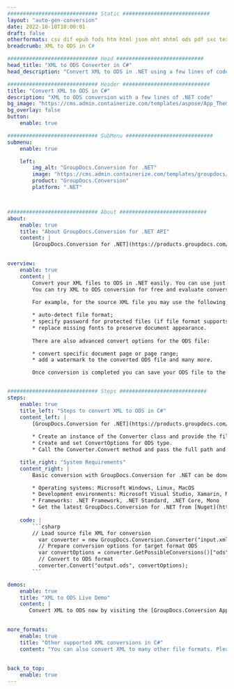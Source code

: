 ```yaml
---
############################# Static ############################
layout: "auto-gen-conversion"
date: 2022-10-18T18:00:01
draft: false
otherformats: csv dif epub fods htm html json mht mhtml ods pdf sxc tex tsv xlam xls xlsb xlsm xlsx xlt xltm xltx xml xps
breadcrumb: XML to ODS in C#

############################# Head ############################
head_title: "XML to ODS Converter in C#"
head_description: "Convert XML to ODS in .NET using a few lines of code. Use the GroupDocs Document Conversion API to convert over 160 file formats."

############################# Header ############################
title: "Convert XML to ODS in C#"
description: "XML to ODS conversion with a few lines of .NET code"
bg_image: "https://cms.admin.containerize.com/templates/aspose/App_Themes/V3/images/bg/header1.png"
bg_overlay: false
button:
    enable: true

############################# SubMenu ############################
submenu:
    enable: true

    left:
        img_alt: "GroupDocs.Conversion for .NET"
        image: "https://cms.admin.containerize.com/templates/groupdocs/images/product-logos/90x90-noborder/groupdocs-conversion-net.png"
        product: "GroupDocs.Conversion"
        platform: ".NET"



############################# About ############################
about:
    enable: true
    title: "About GroupDocs.Conversion for .NET API"
    content: |
        [GroupDocs.Conversion for .NET](https://products.groupdocs.com/conversion/net/) can be used to convert Microsoft Word, Excel, PowerPoint, PDF, Visio and other formats. GroupDocs.Conversion is a standalone API that is suitable for back-end and internal systems where high performance is required. It does not depend on any software such as Microsoft or Open Office.
    

overview:
    enable: true
    content: |
        Convert your XML files to ODS in .NET easily. You can use just a couple of C# code lines in any platform of your choice like - Windows, Linux, macOS.
        You can try XML to ODS conversion for free and evaluate conversion results quality.  Along with simple file conversion scenarios you can try more advanced options for loading source XML file and for saving output ODS result. 
        
        For example, for the source XML file you may use the following load options:

        * auto-detect file format;
        * specify password for protected files (if file format supports it);
        * replace missing fonts to preserve document appearance.
        
        There are also advanced convert options for the ODS file:

        * convert specific document page or page range;
        * add a watermark to the converted ODS file and many more.

        Once conversion is completed you can save your ODS file to the local file path or any third-party storage like FTP, Amazon S3, Google Drive, Dropbox etc. Please note - to convert XML to ODS there is no need for any additional software installed - like MS Office, Open Office, Adobe Acrobat Reader etc.


############################# Steps ############################
steps:
    enable: true
    title_left: "Steps to convert XML to ODS in C#"
    content_left: |
        [GroupDocs.Conversion for .NET](https://products.groupdocs.com/conversion/net/) makes it easy for developers to convert a XML file to ODS with a few lines of code.
        
        * Create an instance of the Converter class and provide the file XML with the full path
        * Create and set ConvertOptions for ODS type.
        * Call the Converter.Convert method and pass the full path and format (ODS) as a parameter

    title_right: "System Requirements"
    content_right: |
        Basic conversion with GroupDocs.Conversion for .NET can be done in just a few simple steps. Our APIs are supported on all major platforms and operating systems. Before executing the code below, make sure you have the following prerequisites installed on your system.

        * Operating systems: Microsoft Windows, Linux, MacOS
        * Development environments: Microsoft Visual Studio, Xamarin, MonoDevelop
        * Frameworks: .NET Framework, .NET Standard, .NET Core, Mono
        * Get the latest GroupDocs.Conversion for .NET from [Nuget](https://www.nuget.org/packages/groupdocs.conversion)
         
    code: |
        ```csharp    
        // Load source file XML for conversion
          var converter = new GroupDocs.Conversion.Converter("input.xml");
          // Prepare conversion options for target format ODS
          var convertOptions = converter.GetPossibleConversions()["ods"].ConvertOptions;
          // Convert to ODS format
          converter.Convert("output.ods", convertOptions);
        ```

demos:
    enable: true
    title: "XML to ODS Live Demo"
    content: |
       Convert XML to ODS now by visiting the [GroupDocs.Conversion App](https://products.groupdocs.app/conversion/family) website. Online demo has the following advantages
          

more_formats:
    enable: true
    title: "Other supported XML conversions in C#"
    content: "You can also convert XML to many other file formats. Please see the list below."
       
       
back_to_top:
    enable: true
---
```

